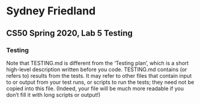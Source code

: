 # Sydney Friedland
## CS50 Spring 2020, Lab 5 Testing

### Testing
Note that TESTING.md is different from the ‘Testing plan’, which is a short high-level description written before you code. TESTING.md contains (or refers to) results from the tests. It may refer to other files that contain input to or output from your test runs, or scripts to run the tests; they need not be copied into this file. (Indeed, your file will be much more readable if you don’t fill it with long scripts or output!)